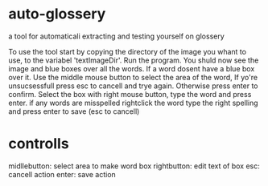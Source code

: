 # auto-glossery
a tool for automaticali extracting and testing yourself on glossery

To use the tool start by copying the directory of the image you whant to use, to the variabel 'textImageDir'.
Run the program. You shuld now see the image and blue boxes over all the words. If a word dosent have a blue 
box over it. Use the middle mouse button to select the area of the word, If yo're unsucsessfull press esc to 
cancell and trye again. Otherwise press enter to confirm. Select the box with right mouse button, type the
word and press enter. if any words are misspelled rightclick the word type the right spelling and press enter
to save (esc to cancell)

# controlls
midllebutton: select area to make word box
rightbutton: edit text of box
esc: cancell action
enter: save action
